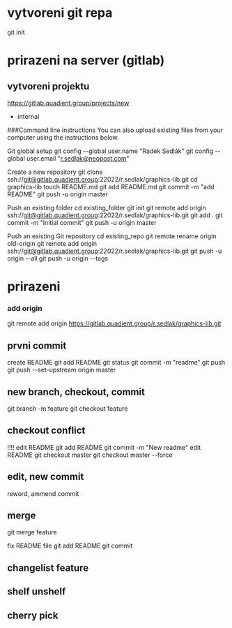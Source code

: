 # vytvoreni git repa
git init

# prirazeni na server (gitlab)

## vytvoreni projektu
https://gitlab.quadient.group/projects/new

- internal

###Command line instructions
You can also upload existing files from your computer using the instructions below.


Git global setup
git config --global user.name "Radek Sedlák"
git config --global user.email "r.sedlak@neopost.com"

Create a new repository
git clone ssh://git@gitlab.quadient.group:22022/r.sedlak/graphics-lib.git
cd graphics-lib
touch README.md
git add README.md
git commit -m "add README"
git push -u origin master

Push an existing folder
cd existing_folder
git init
git remote add origin ssh://git@gitlab.quadient.group:22022/r.sedlak/graphics-lib.git
git add .
git commit -m "Initial commit"
git push -u origin master

Push an existing Git repository
cd existing_repo
git remote rename origin old-origin
git remote add origin ssh://git@gitlab.quadient.group:22022/r.sedlak/graphics-lib.git
git push -u origin --all
git push -u origin --tags

# prirazeni
### add origin
git remote add origin https://gitlab.quadient.group/r.sedlak/graphics-lib.git

## prvni commit
create README
git add README
git status
git commit -m "readme"
git push
git push --set-upstream origin master

## new branch, checkout, commit
git branch -m feature
git checkout feature

## checkout conflict
!!!!
edit README
git add README
git commit -m "New readme"
edit README
git checkout master
git checkout master --force 

## edit, new commit
reword, ammend commit

## merge
git merge feature

fix README file
git add README
git commit

## changelist feature
## shelf unshelf
## cherry pick

